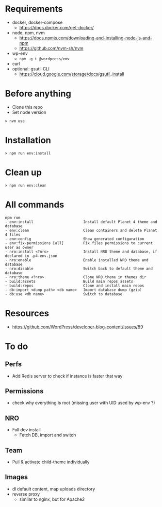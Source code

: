 
# Requirements

- docker, docker-compose
  - https://docs.docker.com/get-docker/
- node, npm, nvm
  - https://docs.npmjs.com/downloading-and-installing-node-js-and-npm
  - https://github.com/nvm-sh/nvm
- wp-env
  - `npm -g i @wordpress/env`
- curl
- optional: gsutil CLI
  - https://cloud.google.com/storage/docs/gsutil_install

# Before anything

- Clone this repo
- Set node version
```console
> nvm use
```

# Installation

```console
> npm run env:install
```

# Clean up

```console
> npm run env:clean
```

# All commands
```
npm run
- env:install                       Install default Planet 4 theme and database
- env:clean                         Clean containers and delete Planet 4 files
- env:config                        Show generated configuration
- env:fix-permissions [all]         Fix files permissions to current user as owner
- nro:install <?nro>                Install NRO theme and database, if declared in .p4-env.json
- nro:enable                        Enable installed NRO theme and database
- nro:disable                       Switch back to default theme and database
- nro:theme <?nro>                  Clone NRO theme in themes dir
- build:assets                      Build main repos assets
- build:repos                       Clone and install main repos
- db:import <dump path> <db name>   Import database dump (gzip)
- db:use <db name>                  Switch to database
```

# Resources

- https://github.com/WordPress/developer-blog-content/issues/89

# To do

## Perfs
- Add Redis server to check if instance is faster that way

## Permissions
- check why everything is root (missing user with UID used by wp-env ?)

## NRO
- Full dev install
  - Fetch DB, import and switch

## Team
- Pull & activate child-theme individually

## Images
- dl default content, map uploads directory
- reverse proxy
  - similar to nginx, but for Apache2
